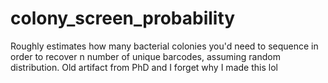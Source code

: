 # colony_screen_probability
Roughly estimates how many bacterial colonies you'd need to sequence in order to recover n number of unique barcodes, assuming random distribution.  Old artifact from PhD and I forget why I made this lol
